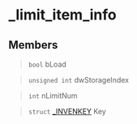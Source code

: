 # _limit_item_info
 
## Members
 
> `bool` bLoad
 
> `unsigned int` dwStorageIndex
 
> `int` nLimitNum
 
> `struct` [_INVENKEY](lua/classes/_INVENKEY.md) Key
 
